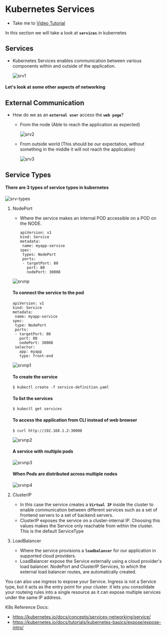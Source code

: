 # Kubernetes Services
  - Take me to [Video Tutorial](https://kodekloud.com/topic/services-3/)
  
In this section we will take a look at **`services`** in kubernetes

## Services
- Kubernetes Services enables communication between various components within and outside of the application.

  ![srv1](../../images/srv1.PNG)
  
#### Let's look at some other aspects of networking

## External Communication

- How do we as an **`external user`** access the **`web page`**?

  - From the node (Able to reach the application as expected)
  
    ![srv2](../../images/srv2.PNG)
    
  - From outside world (This should be our expectation, without something in the middle it will not reach the application)
  
    ![srv3](../../images/srv3.PNG)
   
    
 ## Service Types
 
 #### There are 3 types of service types in kubernetes
 
   ![srv-types](../../images/srv-types.PNG)
 
 1. NodePort
    - Where the service makes an internal POD accessible on a POD on the NODE.
      ```
      apiVersion: v1
      kind: Service
      metadata:
       name: myapp-service
      spec:
       types: NodePort
       ports:
       - targetPort: 80
         port: 80
         nodePort: 30008
      ```
     ![srvnp](../../images/srvnp.PNG)
      
      #### To connect the service to the pod
      ```
      apiVersion: v1
      kind: Service
      metadata:
       name: myapp-service
      spec:
       type: NodePort
       ports:
       - targetPort: 80
         port: 80
         nodePort: 30008
       selector:
         app: myapp
         type: front-end
       ```

    ![srvnp1](../../images/srvnp1.PNG)
      
      #### To create the service
      ```
      $ kubectl create -f service-definition.yaml
      ```
      
      #### To list the services
      ```
      $ kubectl get services
      ```
      
      #### To access the application from CLI instead of web browser
      ```
      $ curl http://192.168.1.2:30008
      ```
      
      ![srvnp2](../../images/srvnp2.PNG)

      #### A service with multiple pods
      
      ![srvnp3](../../images/srvnp3.PNG)
      
      #### When Pods are distributed across multiple nodes
     
      ![srvnp4](../../images/srvnp4.PNG)
     
            
 2. ClusterIP
    - In this case the service creates a **`Virtual IP`** inside the cluster to enable communication between different services such as a set of frontend servers to a set of backend servers.
    - ClusterIP exposes the service on a cluster-internal IP. Choosing this values makes the Service only reachable from within the cluster. This is the default  ServiceType
    
 3. LoadBalancer
    - Where the service provisions a **`loadbalancer`** for our application in supported cloud providers.
    - LoadBalancer expose the Service externally using a cloud provider's load balancer. NodePort and ClusterIP Services, to which the external load balancer routes, are automatically created.

You can also use ingress to expose your Service. Ingress is not a Service type, but it acts as the entry point for your cluster. it lets you consolidate your routeing rules into a single resource as it can expose multiple services under the same IP address.
    
K8s Reference Docs:
- https://kubernetes.io/docs/concepts/services-networking/service/
- https://kubernetes.io/docs/tutorials/kubernetes-basics/expose/expose-intro/

